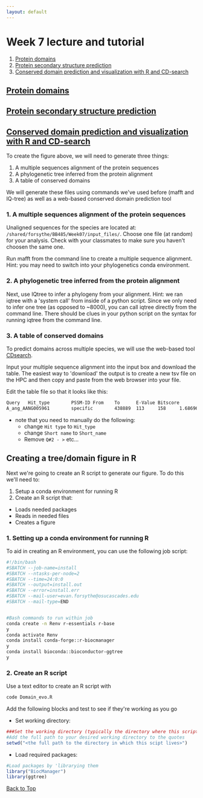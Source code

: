 ```yaml
---
layout: default
---
```


<a name="top"></a>


# Week 7 lecture and tutorial
1. [Protein domains](#domains)
2. [Protein secondary structure prediction](#structure)
3. [Conserved domain prediction and visualization with R and CD-search](pred)


## <ins>**Protein domains**</ins> <a name="domains"></a>

## <ins>**Protein secondary structure prediction**</ins> <a name="structure"></a>

## <ins>**Conserved domain prediction and visualization with R and CD-search**</ins> <a name="pred"></a>

To create the figure above, we will need to generate three things:
1. A multiple sequences alignment of the protein sequences
2. A phylogenetic tree inferred from the protein alignment
3. A table of conserved domains

We will generate these files using commands we've used before (mafft and IQ-tree) as well as a web-based conserved domain prediction tool

### 1. A multiple sequences alignment of the protein sequences
Unaligned sequences for the species are located at: `/shared/forsythe/BB485/Week07/input_files/`. Choose one file (at random) for your analysis. Check with your classmates to make sure you haven't choosen the same one.

Run mafft from the command line to create a multiple sequence alignment. Hint: you may need to switch into your phylogenetics conda environment.

### 2. A phylogenetic tree inferred from the protein alignment

Next, use IQtree to infer a phylogeny from your alignment. Hint: we ran iqtree with a 'system call' from inside of a python script. Since we only need to infer one tree (as opposed to ~8000), you can call iqtree directly from the command line. There should be clues in your python script on the syntax for running iqtree from the command line.

### 3. A table of conserved domains

To predict domains across multiple species, we will use the web-based tool [CDsearch](https://www.ncbi.nlm.nih.gov/Structure/bwrpsb/bwrpsb.cgi).

Input your multiple sequence alignment into the input box and download the table. The easiest way to 'download' the output is to create a new tsv file on the HPC and then copy and paste from the web browser into your file.

Edit the table file so that it looks like this:

```bash
Query   Hit_type        PSSM-ID From    To      E-Value Bitscore        Accession       Short_name      Incomplete      Superfamily
A_ang_AANG005961        specific        438889  113     158     1.68696e-14     66.4916 cd22117 F-box_FBXL4      -      cl45894
```
- note that you need to manually do the following:
  - change `Hit type` to `Hit_type`
  - change `Short name` to `Short_name`
  - Remove `Q#2 - >` etc...

## Creating a tree/domain figure in R
Next we're going to create an R script to generate our figure. To do this we'll need to:
1. Setup a conda environment for running R
2. Create an R script that:
  - Loads needed packages
  - Reads in needed files
  - Creates a figure


### 1. Setting up a conda environment for running R

To aid in creating an R environment, you can use the following job script:
```bash
#!/bin/bash
#SBATCH --job-name=install
#SBATCH --ntasks-per-node=2
#SBATCH --time=24:0:0
#SBATCH --output=install.out
#SBATCH --error=install.err
#SBATCH --mail-user=evan.forsythe@osucascades.edu
#SBATCH --mail-type=END


#Bash commands to run within job
conda create -n Renv r-essentials r-base
y
conda activate Renv
conda install conda-forge::r-biocmanager
y
conda install bioconda::bioconductor-ggtree
y
```

### 2. Create an R script

Use a text editor to create an R script with
```bash
code Domain_evo.R
```

Add the following blocks and test to see if they're working as you go

- Set working directory:
```R
###Set the working directory (typically the directory where this script is stored)
#Add the full path to your desired working directory to the quotes
setwd("<the full path to the directory in which this scipt lives>")
```

- Load required packages:
```R
#Load packages by 'librarying them
library("BiocManager")
library(ggtree)
```








[Back to Top](#top)
